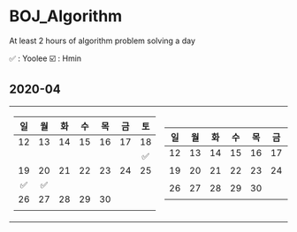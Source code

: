 # BOJ_Algorithm
At least 2 hours of algorithm problem solving a day

✅ : Yoolee ☑️ : Hmin
## 2020-04
<table>
<tr><td>
  
|일|월|화|수|목|금|토|  
|:---:|:---:|:---:|:---:|:---:|:---:|:---:|  
|12|13|14|15|16|17|18|
| | | | | | |✅|
|19|20|21|22|23|24|25|
|✅|✅| | | | | |
|26|27|28|29|30|||
| | | | | | | |

</td><td>
  
|일|월|화|수|목|금|토|  
|:---:|:---:|:---:|:---:|:---:|:---:|:---:|  
|12|13|14|15|16|17|18|
| | | | | | ||
|19|20|21|22|23|24|25|
||| | | | | |
|26|27|28|29|30|||
| | | | | | | |

</td></tr></table>
